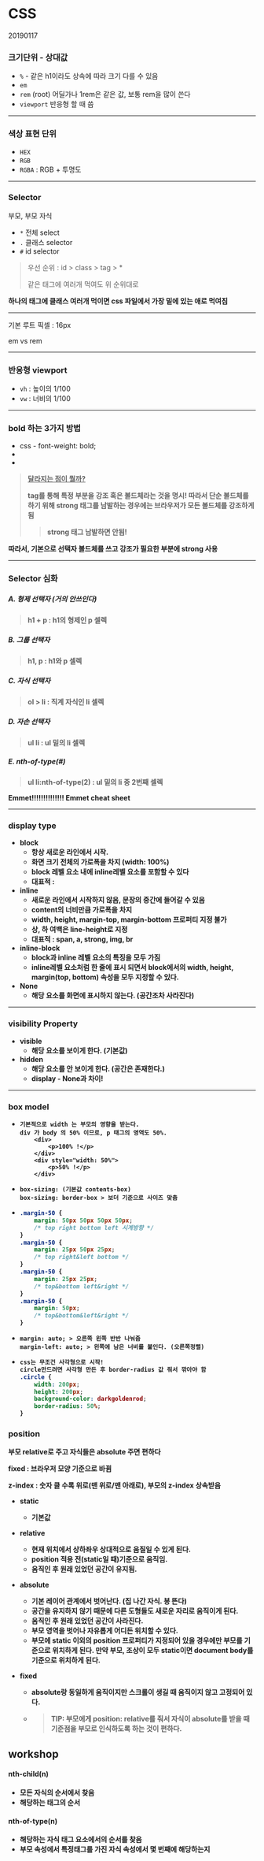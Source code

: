 # CSS

20190117



### 크기단위 - 상대값

- `%`  - 같은 h1이라도 상속에 따라 크기 다를 수 있음
- `em` 
- `rem` (root) 어딜가나 1rem은 같은 값, 보통 rem을 많이 쓴다
- `viewport` 반응형 할 때 씀



---



### 색상 표현 단위

- `HEX`
- `RGB`
- `RGBA` : RGB + 투명도



---



### Selector

부모, 부모 자식

- `*` 전체 select
- `.` 클래스 selector
- `#` id selector

> 우선 순위 : id > class > tag > *
>
> 같은 태그에 여러개 먹여도 위 순위대로

**하나의 태그에 클래스 여러개 먹이면 css 파일에서 가장 밑에 있는 애로 먹여짐**



> <!-- <u>span태그와 div 태그</u> :
>
> 둘 다 의미는 없지만 마크업을 해야 css를 적용시킬 수 있기 때문에 사용함
>
> 컴퓨터니까 특정한 곳을 지정해야 함
>
> 따라서 선택자가 필요하고 선택자를 잡기 위해서 마크업이 필요-->



---





기본 루트 픽셀 : 16px

em vs rem



---



### 반응형 viewport

- `vh` : 높이의 1/100
- `vw` :  너비의 1/100



---



### bold 하는 3가지 방법

- css - font-weight: bold;
- <strong>
- <b>

><u>달라지는 점이 뭘까?</u>
>
>tag를 통해 특정 부분을 강조 혹은 볼드체라는 것을 명시! 따라서 단순 볼드체를 하기 위해 strong 태그를 남발하는 경우에는 브라우저가 모든 볼드체를 강조하게 됨
>
>> strong 태그 남발하면 안됨!

따라서, 기본으로 선택자 볼드체를 쓰고 강조가 필요한 부분에 strong 사용                          



---



### Selector 심화

##### A. 형제 선택자 (거의 안쓰인다)

> h1 + p : h1의 형제인 p 셀렉

##### B. 그룹 선택자

> h1, p : h1와 p 셀렉

##### C. 자식 선택자

> ol > li : 직계 자식인 li 셀렉

##### D. 자손 선택자

> ul li : ul 밑의 li 셀렉

##### E. nth-of-type(#)

> ul li:nth-of-type(2) : ul 밑의 li 중 2번째 셀렉



Emmet!!!!!!!!!!!!!! Emmet cheat sheet



---



### display type

- block
  - 항상 새로운 라인에서 시작.
  - 화면 크기 전체의 가로폭을 차지 (width: 100%)
  - block 레벨 요소 내에 inline레벨 요소를 포함할 수 있다
  - 대표적 : 
- inline
  - 새로운 라인에서 시작하지 않음, 문장의 중간에 들어갈 수 있음
  - content의 너비만큼 가로폭을 차지
  - width, height, margin-top, margin-bottom 프로퍼티 지정 불가
  - 상, 하 여백은 line-height로 지정
  - 대표적 : span, a, strong, img, br
- inline-block
  - block과 inline  레벨 요소의 특징을 모두 가짐
  - inline레벨 요소처럼 한 줄에 표시 되면서 block에서의 width, height, margin(top, bottom) 속성을 모두 지정할 수 있다.
- None
  - 해당 요소를 화면에 표시하지 않는다. (공간조차 사라진다)



---



### visibility Property

- visible
  - 해당 요소를 보이게 한다. (기본값)
- hidden
  - 해당 요소를 안 보이게 한다. (공간은 존재한다.)
  - display - None과 차이!



---



### box model

- ```
  기본적으로 width 는 부모의 영향을 받는다.
  div 가 body 의 50% 이므로, p 태그의 영역도 50%.
      <div>
          <p>100% !</p>
      </div>
      <div style="width: 50%">
          <p>50% !</p>
      </div>
  ```

- ```
  box-sizing: (기본값 contents-box)
  box-sizing: border-box > 보더 기준으로 사이즈 맞춤
  ```

- ```css
  .margin-50 {
      margin: 50px 50px 50px 50px;
      /* top right bottom left 시계방향 */
  }
  .margin-50 {
      margin: 25px 50px 25px;
      /* top right&left bottom */
  }
  .margin-50 {
      margin: 25px 25px;
      /* top&bottom left&right */
  }
  .margin-50 {
      margin: 50px;
      /* top&bottom&left&right */
  }
  ```

- ```
  margin: auto; > 오른쪽 왼쪽 반반 나눠줌
  margin-left: auto; > 왼쪽에 남은 너비를 붙인다. (오른쪽정렬)
  ```

- ```CSS
  css는 무조건 사각형으로 시작!
  circle만드려면 사각형 만든 후 border-radius 값 줘서 깎아야 함
  .circle {
      width: 200px;
      height: 200px;
      background-color: darkgoldenrod;
      border-radius: 50%;
  }
  ```







### position

부모 relative로 주고 자식들은 absolute 주면 편하다

fixed : 브라우저 모양 기준으로 바뀜

z-index : 숫자 클 수록 위로(맨 위로/맨 아래로), 부모의 z-index 상속받음



- static

  - 기본값

- relative

  - 현재 위치에서 상하좌우 상대적으로 움질일 수 있게 된다.
  - position  적용 전(static일 때)기준으로 움직임.
  - 움직인 후 원래 있었던 공간이 유지됨.

- absolute

  - 기본 레이어 관계에서 벗어난다. (집 나간 자식. 붕 뜬다)
  - 공간을 유지하지 않기 때문에 다른 도형들도 새로운 자리로 움직이게 된다.
  - 움직인 후 원래 있었던 공간이 사라진다.
  - 부모 영역을 벗어나 자유롭게 어디든 위치할 수 있다.
  - 부모에 static 이외의 position 프로퍼티가 지정되어 있을 경우에만 부모를 기준으로 위치하게 된다. 만약 부모, 조상이 모두 static이면 document body를 기준으로 위치하게 된다.

- fixed

  - absolute랑 동일하게 움직이지만 스크롤이 생길 때 움직이지 않고 고정되어 있다.

  - > TIP: 부모에게 position: relative를 줘서 자식이 absolute를 받을 때 기준점을 부모로 인식하도록 하는 것이 편하다.







## workshop

#### nth-child(n)

- 모든 자식의 순서에서 찾음
- 해당하는 태그의 순서



#### nth-of-type(n)

- 해당하는 자식 태그 요소에서의 순서를 찾음
- 부모 속성에서 특정태그를 가진 자식 속성에서 몇 번째에 해당하는지